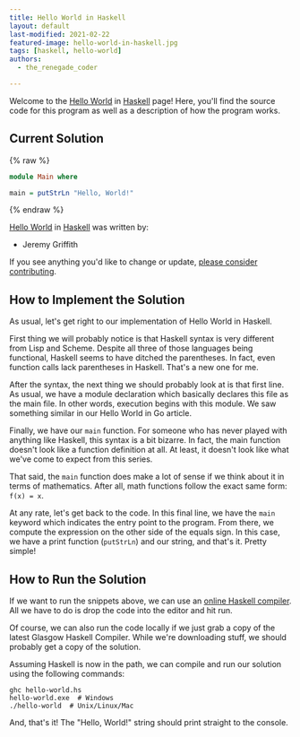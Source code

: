 ```yaml
---
title: Hello World in Haskell
layout: default
last-modified: 2021-02-22
featured-image: hello-world-in-haskell.jpg
tags: [haskell, hello-world]
authors:
  - the_renegade_coder

---
```


Welcome to the [Hello World](https://sampleprograms.io/projects/hello-world) in [Haskell](https://sampleprograms.io/languages/haskell) page! Here, you'll find the source code for this program as well as a description of how the program works.

## Current Solution

{% raw %}

```haskell
module Main where

main = putStrLn "Hello, World!"
```

{% endraw %}

[Hello World](https://sampleprograms.io/projects/hello-world) in [Haskell](https://sampleprograms.io/languages/haskell) was written by:

- Jeremy Griffith

If you see anything you'd like to change or update, [please consider contributing](https://github.com/TheRenegadeCoder/sample-programs).

## How to Implement the Solution

As usual, let's get right to our implementation of Hello World in Haskell.

First thing we will probably notice is that Haskell syntax is very different
from Lisp and Scheme. Despite all three of those languages being functional,
Haskell seems to have ditched the parentheses. In fact, even function calls
lack parentheses in Haskell. That's a new one for me.

After the syntax, the next thing we should probably look at is that first line.
As usual, we have a module declaration which basically declares this file as
the main file. In other words, execution begins with this module. We saw
something similar in our Hello World in Go article.

Finally, we have our `main` function. For someone who has never played with anything
like Haskell, this syntax is a bit bizarre. In fact, the main function doesn't look
like a function definition at all. At least, it doesn't look like what we've come to
expect from this series.

That said, the `main` function does make a lot of sense if we think about it in terms
of mathematics. After all, math functions follow the exact same form: `f(x) = x`.

At any rate, let's get back to the code. In this final line, we have the `main` keyword
which indicates the entry point to the program. From there, we compute the expression
on the other side of the equals sign. In this case, we have a print function (`putStrLn`) and our
string, and that's it. Pretty simple!


## How to Run the Solution

If we want to run the snippets above, we can use an [online Haskell compiler][1]. All we 
have to do is drop the code into the editor and hit run.

Of course, we can also run the code locally if we just grab a copy of the latest Glasgow 
Haskell Compiler. While we're downloading stuff, we should probably get a copy of the 
solution.

Assuming Haskell is now in the path, we can compile and run our solution using the 
following commands:

```shell
ghc hello-world.hs
hello-world.exe  # Windows
./hello-world  # Unix/Linux/Mac
```

And, that's it! The "Hello, World!" string should print straight to the console.

[1]: https://www.onlinegdb.com/online_haskell_compiler
